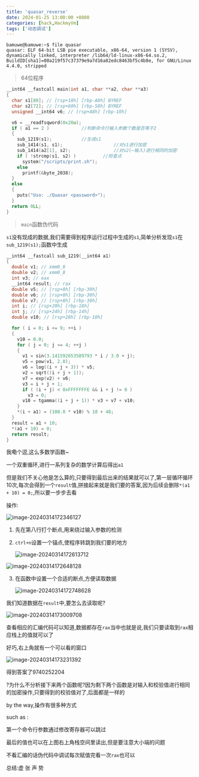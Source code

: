 ```yaml
---
title: 'quasar_reverse'
date: 2024-01-25 13:00:00 +0800
categories: [hack,HackmyVm]
tags: ['动态调试']
---
```

```shell
bamuwe@bamuwe:~$ file quasar
quasar: ELF 64-bit LSB pie executable, x86-64, version 1 (SYSV), dynamically linked, interpreter /lib64/ld-linux-x86-64.so.2, BuildID[sha1]=00a219f57c37379e9a7d16a82edc8463bf5c4b8e, for GNU/Linux 4.4.0, stripped
```

> 64位程序

```c
__int64 __fastcall main(int a1, char **a2, char **a3)
{
  char s1[80]; // [rsp+10h] [rbp-A8h] BYREF
  char s2[72]; // [rsp+60h] [rbp-58h] BYREF
  unsigned __int64 v6; // [rsp+A8h] [rbp-10h]

  v6 = __readfsqword(0x28u);
  if ( a1 == 2 )			//判断命令行输入参数个数是否等于2
  {
    sub_1219(s1);			//生成s1
    sub_1414(s1, s1);					//对s1进行加密
    sub_1414(a2[1], s2);				//对s2(~输入)进行相同的加密
    if ( !strcmp(s1, s2) )			//检查点
      system("/scripts/print.sh");
    else
      printf(&byte_2038);
  }
  else
  {
    puts("Uso: ./Quasar <password>");
  }
  return 0LL;
}
```

> `main`函数伪代码

`s1`没有现成的数据,我们需要得到程序运行过程中生成的`s1`,简单分析发现`s1`在`sub_1219(s1);`函数中生成

```c
__int64 __fastcall sub_1219(__int64 a1)
{
  double v1; // xmm0_8
  double v2; // xmm0_8
  int v3; // eax
  __int64 result; // rax
  double v5; // [rsp+8h] [rbp-30h]
  double v6; // [rsp+8h] [rbp-30h]
  double v7; // [rsp+8h] [rbp-30h]
  int i; // [rsp+20h] [rbp-18h]
  int j; // [rsp+24h] [rbp-14h]
  double v10; // [rsp+28h] [rbp-10h]

  for ( i = 0; i <= 9; ++i )
  {
    v10 = 0.0;
    for ( j = 0; j <= 4; ++j )
    {
      v1 = sin(3.141592653589793 * i / 3.0 + j);
      v5 = pow(v1, 2.0);
      v6 = log((i + j + 3)) * v5;
      v2 = sqrt((i + j + 1));
      v7 = exp(v2) + v6;
      v3 = i + j + 1;
      if ( (i + j) < 0xFFFFFFFE && i + j != 0 )
        v3 = 0;
      v10 = tgamma((i + j + 1)) * v3 + v7 + v10;
    }
    *(i + a1) = (100.0 * v10) % 10 + 48;
  }
  result = a1 + 10;
  *(a1 + 10) = 0;
  return result;
}
```

我嘞个逗,这么多数学函数~

一个双重循环,进行一系列复杂的数学计算后得出`a1`

但是我们不关心他是怎么算的,只要得到最后出来的结果就可以了,第一层循环循环$10$次,每次会得到一个`result`值,拼接起来就是我们要的答案,因为后续会删除`*(a1 + 10) = 0;`,所以要一步步去看

操作:

![image-20240314172346127](../assets/img/old_imgs/image-20240314172346127.png)

1. 先在第八行打个断点,用来绕过输入参数的检测

2. `ctrl+n`设置一个锚点,使程序转跳到我们要的地方

   ![image-20240314172613712](../assets/img/old_imgs/image-20240314172613712.png)

![image-20240314172648128](../assets/img/old_imgs/image-20240314172648128.png)

3. 在函数中设置一个合适的断点,方便读取数据

   ![image-20240314172748628](../assets/img/old_imgs/image-20240314172748628.png)

我们知道数据在`result`中,要怎么去读取呢?

![image-20240314173009708](../assets/img/old_imgs/image-20240314173009708.png)

查看相应的汇编代码可以知道,数据都存在`rax`当中也就是说,我们只要读取到`rax`相应栈上的值就可以了

好巧,右上角就有一个可以看的窗口

![image-20240314173231392](../assets/img/old_imgs/image-20240314173231392.png)

得到答案了$9740252204$

?为什么不分析接下来两个函数呢?因为剩下两个函数是对输入和校验值进行相同的加密操作,只要得到的校验值对了,后面都是一样的

by the way,操作有很多种方式

such as :

第一个命令行参数通过修改寄存器可以跳过

最后的值也可以在上图右上角栈空间里读出,但是要注意大小端的问题

不看汇编的话伪代码中调试每次赋值完看一次`rax`也可以

总结:虚 张 声 势

